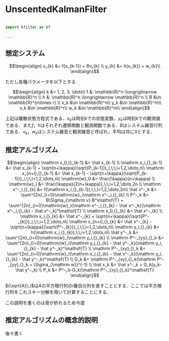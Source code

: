 # UnscentedKalmanFilter

```python

import kfilter as kf

...

```

## 想定システム

```math
\begin{align}
x_{k} &= f(x_{k-1}) + Bv_{k} \\
y_{k} &= h(x_{k}) + w_{k}\\
\end{align}
```
ただし各種パラメータを以下とする
```math
\begin{align}
k &= 1, 2, 3, \dots\\
f &: \mathbb{R}^n \longrightarrow \mathbb{R}^n \\
h &: \mathbb{R}^n \longrightarrow \mathbb{R}^n \\
B &\in \mathbb{R}^{n\times r} \\
x_k &\in \mathbb{R}^n\\
y_k &\in \mathbb{R}^m\\
v_k &\in \mathbb{R}^r\\
w_k &\in \mathbb{R}^m\\
\end{align}
```

上記は離散状態方程式である．$`x_k`$は時刻$`k`$での状態変数，$`y_k`$は時刻$`k`$での観測値である．また$`f`$，$`h`$はそれぞれ遷移関数と観測関数である．$`B`$はシステム雑音行列である．$`v_k`$，$`w_k`$はシステム雑音と観測雑音と呼ばれ，平均は共に$`0`$とする．

## 推定アルゴリズム

```math
\begin{align}
\mathrm x_0,{}_{k-1} &= \hat x_{k-1} \\
\mathrm x_i,{}_{k-1} &= \hat x_{k-1} + \sqrt{n+\kappa}(\sqrt{P_{k-1}})_i,\;\;i=1,2,\dots,n\\
\mathrm x_{n+i},{}_{k-1} &= \hat x_{k-1} - \sqrt{n+\kappa}(\sqrt{P_{k-1}})_i,\;\;i=1,2,\dots,n\\
\mathrm{w}_0 &= \frac{\kappa}{n+\kappa} \\
\mathrm{w}_i &= \frac{\kappa}{2(n+\kappa)},\;\;i=1,2,\dots,2n \\
\mathrm x^-_i,{}_{k} &= f(\mathrm x_i,{}_{k-1}),\;\;i=1,2,\dots,2n\\
\hat x^-_k &= \sum^{2n}_{i=0}\mathrm{w}_i\mathrm x^-_i,{}_{k} \\
P^-_k &= B\Sigma_{\mathrm v} B^\mathsf{T} + \sum^{2n}_{i=0}\mathrm{w}_i(\mathrm x^-_i,{}_{k} - \hat x^-_k)(\mathrm x^-_i,{}_{k} - \hat x^-_k)^\mathsf{T} \\
\mathrm x_0,{}_{k} &= \hat x^-_{k} \\
\mathrm x_i,{}_{k} &= \hat x^-_{k} + \sqrt{n+\kappa}(\sqrt{P^-_{k}})_i,\;\;i=1,2,\dots,n\\
\mathrm x_{n+i},{}_{k} &= \hat x^-_{k} - \sqrt{n+\kappa}(\sqrt{P^-_{k}})_i,\;\;i=1,2,\dots,n\\
\mathrm y_i,{}_{k} &= h(\mathrm x_i,{}_{k}),\;\;i=1,2,\dots,n\\
\hat y^-_k &= \sum^{2n}_{i=0}\mathrm{w}_i\mathrm y_i,{}_{k} \\
\mathrm P^-_{yy},{}_k &= \sum^{2n}_{i=0}\mathrm{w}_i(\mathrm y_i,{}_{k} - \hat y^-_k)(\mathrm y_i,{}_{k} - \hat y^-_k)^\mathsf{T} \\
\mathrm P^-_{xy},{}_k &= \sum^{2n}_{i=0}\mathrm{w}_i(\mathrm x_i,{}_{k} - \hat x^-_k)(\mathrm y_i,{}_{k} - \hat y^-_k)^\mathsf{T} \\
G_k &= \mathrm P^-_{xy},{}_k(\mathrm P^-_{yy},{}_k + \Sigma_{\mathrm w})^{-1} \\
\hat x_k &= \hat x^-_k + G_k(y_k-\hat y^-_k) \\
P_k &= P^-_k-G_k(\mathrm P^-_{xy},{}_k)^\mathsf{T}
\end{align}
```

$`(\sqrt{A})_i`$は$`A`$の平方根行列の$`i`$番目の列を表すこととする．ここでは平方根行列をこれスキー分解を用いて計算することにする．

この説明を書くのは骨が折れるため今度


## 推定アルゴリズムの概念的説明

後々書く

